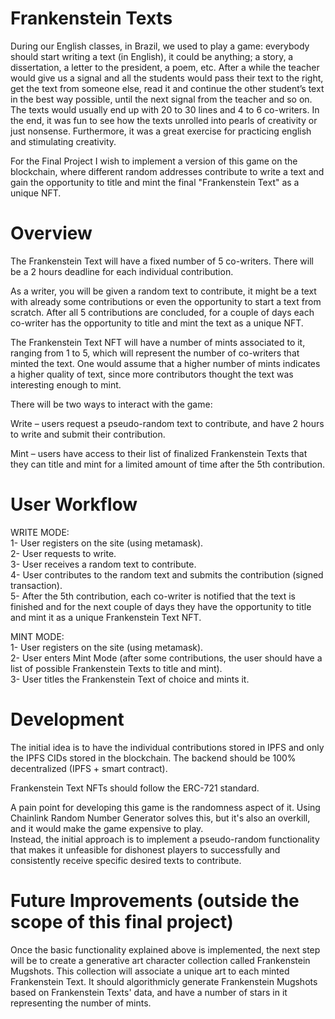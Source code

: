 # Frankenstein Texts

During our English classes, in Brazil, we used to play a game: everybody should start writing a text (in English), it could be anything; a story, a dissertation, a letter to the president, a poem, etc. After a while the teacher would give us a signal and all the students would pass their text to the right, get the text from someone else, read it and continue the other student’s text in the best way possible, until the next signal from the teacher and so on. The texts would usually end up with 20 to 30 lines and 4 to 6 co-writers. In the end, it was fun to see how the texts unrolled into pearls of creativity or just nonsense. Furthermore, it was a great exercise for practicing english and stimulating creativity.

For the Final Project I wish to implement a version of this game on the blockchain, where different random addresses contribute to write a text and gain the opportunity to title and mint the final "Frankenstein Text" as a unique NFT.

# Overview

The Frankenstein Text will have a fixed number of 5 co-writers. There will be a 2 hours deadline for each individual contribution.

As a writer, you will be given a random text to contribute, it might be a text with already some contributions or even the opportunity to start a text from scratch. After all 5 contributions are concluded, for a couple of days each co-writer has the opportunity to title and mint the text as a unique NFT.

The Frankenstein Text NFT will have a number of mints associated to it, ranging from 1 to 5, which will represent the number of co-writers that minted the text. One would assume that a higher number of mints indicates a higher quality of text, since more contributors thought the text was interesting enough to mint.

There will be two ways to interact with the game:

Write – users request a pseudo-random text to contribute, and have 2 hours to write and submit their contribution.

Mint – users have access to their list of finalized Frankenstein Texts that they can title and mint for a limited amount of time after the 5th contribution.

# User Workflow

WRITE MODE:<br/>
1- User registers on the site (using metamask).<br/>
2- User requests to write.<br/>
3- User receives a random text to contribute.<br/>
4- User contributes to the random text and submits the contribution (signed transaction).<br/>
5- After the 5th contribution, each co-writer is notified that the text is finished and for the next couple of days they have the opportunity to title and mint it as a unique Frankenstein Text NFT.<br/>

MINT MODE:<br/>
1- User registers on the site (using metamask).<br/>
2- User enters Mint Mode (after some contributions, the user should have a list of possible Frankenstein Texts to title and mint).<br/>
3- User titles the Frankenstein Text of choice and mints it.

# Development

The initial idea is to have the individual contributions stored in IPFS and only the IPFS CIDs stored in the blockchain. The backend should be 100% decentralized (IPFS + smart contract).

Frankenstein Text NFTs should follow the ERC-721 standard.

A pain point for developing this game is the randomness aspect of it. Using Chainlink Random Number Generator solves this, but it's also an overkill, and it would make the game expensive to play.<br/>
Instead, the initial approach is to implement a pseudo-random functionality that makes it unfeasible for dishonest players to successfully and consistently receive specific desired texts to contribute.

# Future Improvements (outside the scope of this final project)

Once the basic functionality explained above is implemented, the next step will be to create a generative art character collection called Frankenstein Mugshots. This collection will associate a unique art to each minted Frankenstein Text. It should algorithmicly generate Frankenstein Mugshots based on Frankenstein Texts' data, and have a number of stars in it representing the number of mints.
